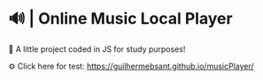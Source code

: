 # 🔊 | Online Music Local Player

🚀 A little project coded in JS for study purposes!

⚙️ Click here for test: https://guilhermebsant.github.io/musicPlayer/